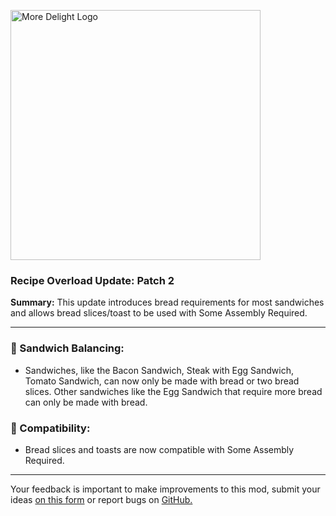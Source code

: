 <p align="left"><img src="https://cdn.modrinth.com/data/znHQQtuU/images/69377ff53f97891530ffc2e042c5c8f41693e1db.png" alt="More Delight Logo" width="400">

<h3>Recipe Overload Update: Patch 2</h3>
<p><b>Summary:</b> This update introduces bread requirements for most sandwiches and allows bread slices/toast to be used with Some Assembly Required.</p>
<hr/>

<h3>🥪 Sandwich Balancing:</h3>
<ul>
  <li>Sandwiches, like the Bacon Sandwich, Steak with Egg Sandwich, Tomato Sandwich, can now only be made with bread or two bread slices. Other sandwiches like the Egg Sandwich that require more bread can only be made with bread.</li>
</ul>

<h3>🧩 Compatibility:</h3>
<ul>
  <li>Bread slices and toasts are now compatible with Some Assembly Required.</li>
</ul>
<hr/>

<p>Your feedback is important to make improvements to this mod, submit your ideas <a href="https://forms.gle/jFshSk3QeH6pqM9E6">on this form</a> or report bugs on <a href="https://github.com/axperty/moredelight-fabric/issues">GitHub.</a></p>
